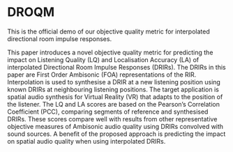 # DROQM
This is the official demo of our objective quality metric for interpolated directional room impulse responses.

This paper introduces a novel objective quality metric for predicting the impact on Listening Quality (LQ) and Localisation Accuracy (LA) of interpolated Directional Room Impulse Responses (DRIRs). The DRIRs in this paper are First Order Ambisonic (FOA) representations of the RIR. Interpolation is used to synthesise a DRIR at a new listening position using known DRIRs at neighbouring listening positions. The target application is spatial audio synthesis for Virtual Reality (VR) that adapts to the position of the listener. The LQ and LA scores are based on the Pearson’s Correlation Coefficient (PCC), comparing segments of reference and synthesised DRIRs. These scores compare well with results from other representative objective measures of Ambisonic audio quality using DRIRs convolved with sound sources. A benefit of the proposed approach is predicting the impact on spatial audio quality when using interpolated DRIRs.
